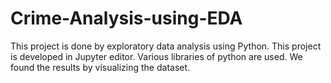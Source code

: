 # Crime-Analysis-using-EDA
This project is done by exploratory data analysis using Python.
This project is developed in Jupyter editor.
Various libraries of python are used.
We found the results by visualizing the dataset.
